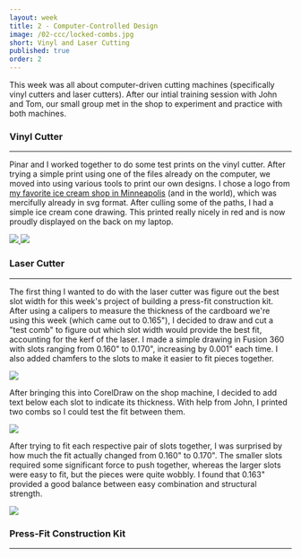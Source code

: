 ```yaml
---
layout: week
title: 2 - Computer-Controlled Design
image: /02-ccc/locked-combs.jpg
short: Vinyl and Laser Cutting
published: true
order: 2
---
```


This week was all about computer-driven cutting machines (specifically vinyl cutters and laser cutters). After our intial training session with John and Tom, our small group met in the shop to experiment and practice with both machines.

### Vinyl Cutter
<hr class="title-underline">

Pinar and I worked together to do some test prints on the vinyl cutter. After trying a simple print using one of the files already on the computer, we moved into using various tools to print our own designs. I chose a logo from [my favorite ice cream shop in Minneapolis](https://milkjamcreamery.com/) (and in the world), which was mercifully already in svg format. After culling some of the paths, I had a simple ice cream cone drawing. This printed really nicely in red and is now proudly displayed on the back on my laptop.

<div class="row media-row">
  <a class="col-md-4 col-md-offset-2 col-sm-6 col-xs-12" href="{{ "/02-ccc/milkjam-logo.png" | prepend: site.imgurl }}" data-toggle="lightbox" data-gallery="week-gallery">
    <img src="{{ "/02-ccc/milkjam-logo.png" | prepend: site.imgurl }}">
  </a>
  <a class="col-md-4 col-sm-6 col-xs-12" href="{{ "/02-ccc/milkjam-computer.jpg" | prepend: site.imgurl }}" data-toggle="lightbox" data-gallery="week-gallery">
    <img src="{{ "/02-ccc/milkjam-computer.jpg" | prepend: site.imgurl }}">
  </a>
</div>

### Laser Cutter
<hr class="title-underline">

The first thing I wanted to do with the laser cutter was figure out the best slot width for this week's project of building a press-fit construction kit. After using a calipers to measure the thickness of the cardboard we're using this week (which came out to 0.165"), I decided to draw and cut a "test comb" to figure out which slot width would provide the best fit, accounting for the kerf of the laser. I made a simple drawing in Fusion 360 with slots ranging from 0.160" to 0.170", increasing by 0.001" each time. I also added chamfers to the slots to make it easier to fit pieces together.

<div class="row media-row">
  <a class="col-md-4 col-md-offset-4 col-sm-6 col-sm-offset-3 col-xs-12" href="{{ "/02-ccc/comb-drawing.png" | prepend: site.imgurl }}" data-toggle="lightbox" data-gallery="week-gallery">
    <img src="{{ "/02-ccc/comb-drawing.png" | prepend: site.imgurl }}">
  </a>
</div>

After bringing this into CorelDraw on the shop machine, I decided to add text below each slot to indicate its thickness. With help from John, I printed two combs so I could test the fit between them.

<div class="row media-row">
  <a class="col-md-4 col-md-offset-4 col-sm-6 col-sm-offset-3 col-xs-12" href="{{ "/02-ccc/printed-combs.jpg" | prepend: site.imgurl }}" data-toggle="lightbox" data-gallery="week-gallery">
    <img src="{{ "/02-ccc/printed-combs.jpg" | prepend: site.imgurl }}">
  </a>
</div>

After trying to fit each respective pair of slots together, I was surprised by how much the fit actually changed from 0.160" to 0.170". The smaller slots required some significant force to push together, whereas the larger slots were easy to fit, but the pieces were quite wobbly. I found that 0.163" provided a good balance between easy combination and structural strength.

<div class="row media-row">
  <a class="col-md-4 col-md-offset-4 col-sm-6 col-sm-offset-3 col-xs-12" href="{{ "/02-ccc/locked-combs.jpg" | prepend: site.imgurl }}" data-toggle="lightbox" data-gallery="week-gallery">
    <img src="{{ "/02-ccc/locked-combs.jpg" | prepend: site.imgurl }}">
  </a>
</div>

### Press-Fit Construction Kit
<hr class="title-underline">

